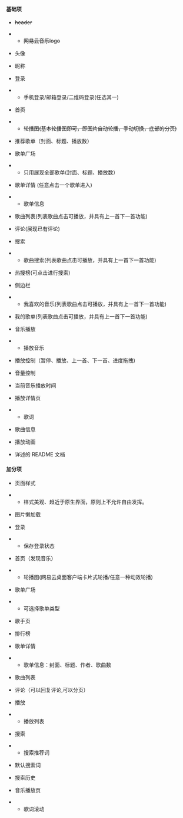 #### 基础项 

- ~~header~~ 

- - ~~网易云音乐logo~~ 

- 头像 
- 昵称 

- 登录 

- - 手机登录/邮箱登录/二维码登录(任选其一) 

- ~~首页~~ 

- - ~~轮播图(基本轮播图即可，即图片自动轮播，手动切换，底部的分页)~~ 

- 推荐歌单（封面、标题、播放数） 
- 歌单广场 

- - 只用展现全部歌单(封面、标题、播放数） 

- 歌单详情 (任意点击一个歌单进入) 

- - 歌单信息 

- 歌曲列表(列表歌曲点击可播放，并具有上一首下一首功能) 
- 评论(展现已有评论) 

- 搜索 

- - 歌曲搜索(列表歌曲点击可播放，并具有上一首下一首功能) 

- 热搜榜(可点击进行搜索) 
- 侧边栏 

- - 我喜欢的音乐(列表歌曲点击可播放，并具有上一首下一首功能) 

- 我的歌单(列表歌曲点击可播放，并具有上一首下一首功能) 
- 音乐播放 

- - 播放音乐 

- 播放控制（暂停、播放、上一首、下一首、进度拖拽) 
- 音量控制 

- 当前音乐播放时间 
- 播放详情页 

- - 歌词 

- 歌曲信息 
- 播放动画 

- 详述的 README 文档 

#### 加分项 

- 页面样式 

- - 样式美观、趋近于原生界面，原则上不允许自由发挥。 

- 图片懒加载 
- 登录 

- - 保存登录状态 

- 首页（发现音乐） 

- - 轮播图(网易云桌面客户端卡片式轮播/任意一种动效轮播) 

- 歌单广场 

- - 可选择歌单类型 

- 歌手页 
- 排行榜 

- 歌单详情 

- - 歌单信息：封面、标题、作者、歌曲数 

- 歌曲列表 
- 评论（可以回复评论,可以分页） 

- 播放 

- - 播放列表 

- 搜索 

- - 搜索推荐词 

- 默认搜索词 
- 搜索历史 

- 音乐播放页 

- - 歌词滚动 